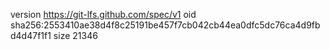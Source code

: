 version https://git-lfs.github.com/spec/v1
oid sha256:2553410ae38d4f8c25191be457f7cb042cb44ea0dfc5dc76ca4d9fbd4d47f1f1
size 21346
